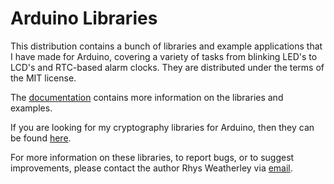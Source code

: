
Arduino Libraries
=================

This distribution contains a bunch of libraries and example applications
that I have made for Arduino, covering a variety of tasks from blinking LED's
to LCD's and RTC-based alarm clocks.  They are distributed under the
terms of the MIT license.

The [documentation](http://rweather.github.com/arduino-projects/index.html)
contains more information on the libraries and examples.

If you are looking for my cryptography libraries for Arduino, then they
can be found [here](https://github.com/rweather/arduinolibs).

For more information on these libraries, to report bugs, or to suggest
improvements, please contact the author Rhys Weatherley via
[email](mailto:rhys.weatherley@gmail.com).
